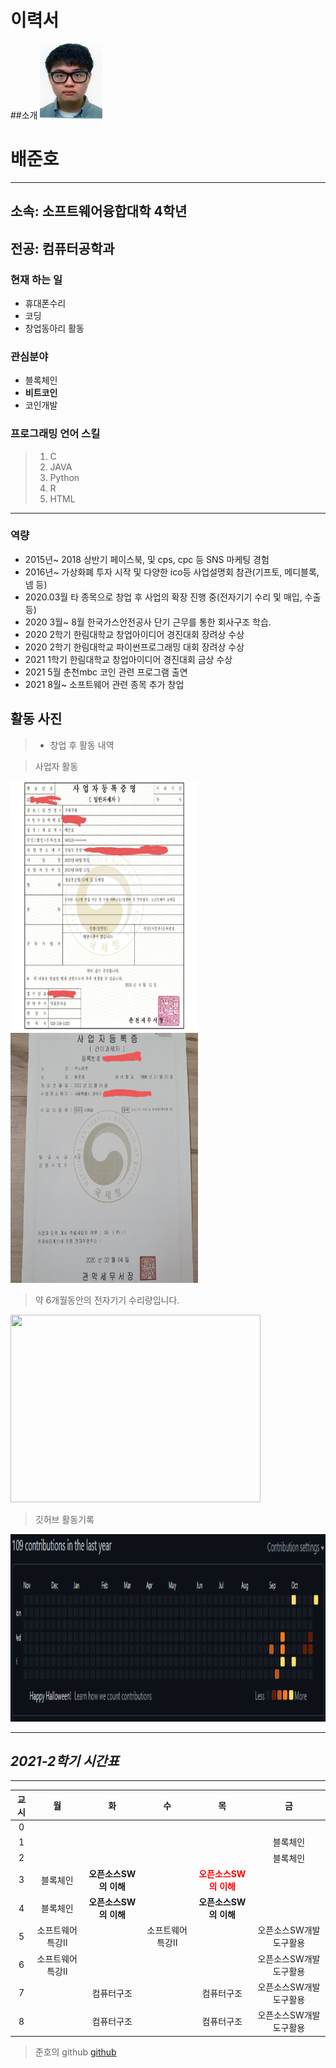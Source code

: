 # 이력서


##소개
<img src=증명사진.jpg width=100 height=120>
<h1>배준호</h1>

---

## <strong>소속: 소프트웨어융합대학 4학년</strong>  
## <strong>전공: 컴퓨터공학과</strong>  



### 현재 하는 일
- 휴대폰수리
- 코딩
- 창업동아리 활동


### 관심분야
- 블록체인
- **비트코인**
- 코인개발


### 프로그래밍 언어 스킬
>1. C
>2. JAVA
>3. Python
>4. R
>5. HTML

---
### 역량

* 2015년~ 2018 상반기 페이스북, 및 cps, cpc 등 SNS 마케팅 경험
* 2016년~ 가상화폐 투자 시작 및 다양한 ico등 사업설명회 참관(기프토, 메디블록, 넴 등)
* 2020.03월 타 종목으로 창업 후 사업의 확장 진행 중(전자기기 수리 및 매입, 수출 등)
* 2020 3월~ 8월 한국가스안전공사 단기 근무를 통한 회사구조 학습.
* 2020 2학기 한림대학교 창업아이디어 경진대회 장려상 수상
* 2020 2학기 한림대학교 파이썬프로그래밍 대회 장려상 수상
* 2021 1학기 한림대학교 창업아이디어 경진대회 금상 수상
* 2021 5월 춘천mbc 코인 관련 프로그램 출연
* 2021 8월~ 소프트웨어 관련 종목 추가 창업

## 활동 사진
>* 창업 후 활동 내역

> 사업자 활동

<img src=구래구래.jpg width=300 height=400> <img src=쭈노마켓.jpg width=300 height=400>

>약 6개월동안의 전자기기 수리량입니다.

<img src=약6개월작업량.jpg width=400 height=300>

>깃허브 활동기록

<img src= commit.png width=900 height=300>

---

<h2><i>2021-2학기 시간표</i></h2>

---


|교시|월|화|수|목|금|
|:---:|:---:|:---:|:---:|:---:|:---:|
|0||||||
|1|||||블록체인|
|2|||||블록체인|
|3|블록체인|**오픈소스SW의 이해**||**<span style="color:red">오픈소스SW의 이해</span>**||
|4|블록체인|**오픈소스SW의 이해**||**오픈소스SW의 이해**||
|5|소프트웨어특강II||소프트웨어특강II||오픈소스SW개발도구활용|
|6|소프트웨어특강II||||오픈소스SW개발도구활용|
|7||컴퓨터구조||컴퓨터구조|오픈소스SW개발도구활용|
|8||컴퓨터구조||컴퓨터구조|오픈소스SW개발도구활용|

>준호의 github
[github]

[github]:http://github.com/JunhoBaee/


